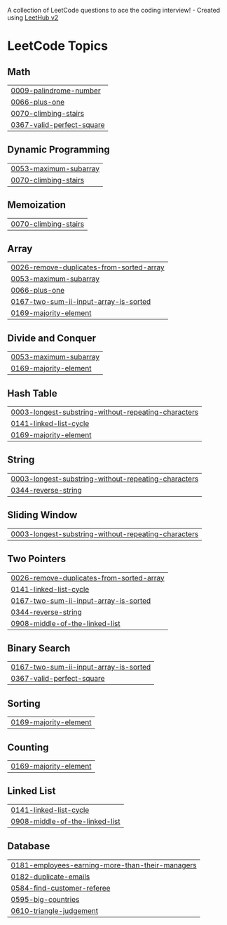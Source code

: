 A collection of LeetCode questions to ace the coding interview! - Created using [LeetHub v2](https://github.com/arunbhardwaj/LeetHub-2.0)
<!---LeetCode Topics Start-->
# LeetCode Topics
## Math
|  |
| ------- |
| [0009-palindrome-number](https://github.com/mohammadkaif51/Leetcode/tree/master/0009-palindrome-number) |
| [0066-plus-one](https://github.com/mohammadkaif51/Leetcode/tree/master/0066-plus-one) |
| [0070-climbing-stairs](https://github.com/mohammadkaif51/Leetcode/tree/master/0070-climbing-stairs) |
| [0367-valid-perfect-square](https://github.com/mohammadkaif51/Leetcode/tree/master/0367-valid-perfect-square) |
## Dynamic Programming
|  |
| ------- |
| [0053-maximum-subarray](https://github.com/mohammadkaif51/Leetcode/tree/master/0053-maximum-subarray) |
| [0070-climbing-stairs](https://github.com/mohammadkaif51/Leetcode/tree/master/0070-climbing-stairs) |
## Memoization
|  |
| ------- |
| [0070-climbing-stairs](https://github.com/mohammadkaif51/Leetcode/tree/master/0070-climbing-stairs) |
## Array
|  |
| ------- |
| [0026-remove-duplicates-from-sorted-array](https://github.com/mohammadkaif51/Leetcode/tree/master/0026-remove-duplicates-from-sorted-array) |
| [0053-maximum-subarray](https://github.com/mohammadkaif51/Leetcode/tree/master/0053-maximum-subarray) |
| [0066-plus-one](https://github.com/mohammadkaif51/Leetcode/tree/master/0066-plus-one) |
| [0167-two-sum-ii-input-array-is-sorted](https://github.com/mohammadkaif51/Leetcode/tree/master/0167-two-sum-ii-input-array-is-sorted) |
| [0169-majority-element](https://github.com/mohammadkaif51/Leetcode/tree/master/0169-majority-element) |
## Divide and Conquer
|  |
| ------- |
| [0053-maximum-subarray](https://github.com/mohammadkaif51/Leetcode/tree/master/0053-maximum-subarray) |
| [0169-majority-element](https://github.com/mohammadkaif51/Leetcode/tree/master/0169-majority-element) |
## Hash Table
|  |
| ------- |
| [0003-longest-substring-without-repeating-characters](https://github.com/mohammadkaif51/Leetcode/tree/master/0003-longest-substring-without-repeating-characters) |
| [0141-linked-list-cycle](https://github.com/mohammadkaif51/Leetcode/tree/master/0141-linked-list-cycle) |
| [0169-majority-element](https://github.com/mohammadkaif51/Leetcode/tree/master/0169-majority-element) |
## String
|  |
| ------- |
| [0003-longest-substring-without-repeating-characters](https://github.com/mohammadkaif51/Leetcode/tree/master/0003-longest-substring-without-repeating-characters) |
| [0344-reverse-string](https://github.com/mohammadkaif51/Leetcode/tree/master/0344-reverse-string) |
## Sliding Window
|  |
| ------- |
| [0003-longest-substring-without-repeating-characters](https://github.com/mohammadkaif51/Leetcode/tree/master/0003-longest-substring-without-repeating-characters) |
## Two Pointers
|  |
| ------- |
| [0026-remove-duplicates-from-sorted-array](https://github.com/mohammadkaif51/Leetcode/tree/master/0026-remove-duplicates-from-sorted-array) |
| [0141-linked-list-cycle](https://github.com/mohammadkaif51/Leetcode/tree/master/0141-linked-list-cycle) |
| [0167-two-sum-ii-input-array-is-sorted](https://github.com/mohammadkaif51/Leetcode/tree/master/0167-two-sum-ii-input-array-is-sorted) |
| [0344-reverse-string](https://github.com/mohammadkaif51/Leetcode/tree/master/0344-reverse-string) |
| [0908-middle-of-the-linked-list](https://github.com/mohammadkaif51/Leetcode/tree/master/0908-middle-of-the-linked-list) |
## Binary Search
|  |
| ------- |
| [0167-two-sum-ii-input-array-is-sorted](https://github.com/mohammadkaif51/Leetcode/tree/master/0167-two-sum-ii-input-array-is-sorted) |
| [0367-valid-perfect-square](https://github.com/mohammadkaif51/Leetcode/tree/master/0367-valid-perfect-square) |
## Sorting
|  |
| ------- |
| [0169-majority-element](https://github.com/mohammadkaif51/Leetcode/tree/master/0169-majority-element) |
## Counting
|  |
| ------- |
| [0169-majority-element](https://github.com/mohammadkaif51/Leetcode/tree/master/0169-majority-element) |
## Linked List
|  |
| ------- |
| [0141-linked-list-cycle](https://github.com/mohammadkaif51/Leetcode/tree/master/0141-linked-list-cycle) |
| [0908-middle-of-the-linked-list](https://github.com/mohammadkaif51/Leetcode/tree/master/0908-middle-of-the-linked-list) |
## Database
|  |
| ------- |
| [0181-employees-earning-more-than-their-managers](https://github.com/mohammadkaif51/Leetcode/tree/master/0181-employees-earning-more-than-their-managers) |
| [0182-duplicate-emails](https://github.com/mohammadkaif51/Leetcode/tree/master/0182-duplicate-emails) |
| [0584-find-customer-referee](https://github.com/mohammadkaif51/Leetcode/tree/master/0584-find-customer-referee) |
| [0595-big-countries](https://github.com/mohammadkaif51/Leetcode/tree/master/0595-big-countries) |
| [0610-triangle-judgement](https://github.com/mohammadkaif51/Leetcode/tree/master/0610-triangle-judgement) |
<!---LeetCode Topics End-->